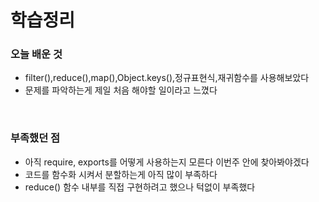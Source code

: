 
# 학습정리  


### 오늘 배운 것
 + filter(),reduce(),map(),Object.keys(),정규표현식,재귀함수를 사용해보았다
 + 문제를 파악하는게 제일 처음 해야할 일이라고 느꼈다
<br>

### 부족했던 점
 + 아직 require, exports를 어떻게 사용하는지 모른다 이번주 안에 찾아봐야겠다
 + 코드를 함수화 시켜서 분할하는게 아직 많이 부족하다
 + reduce() 함수 내부를 직접 구현하려고 했으나 턱없이 부족했다
